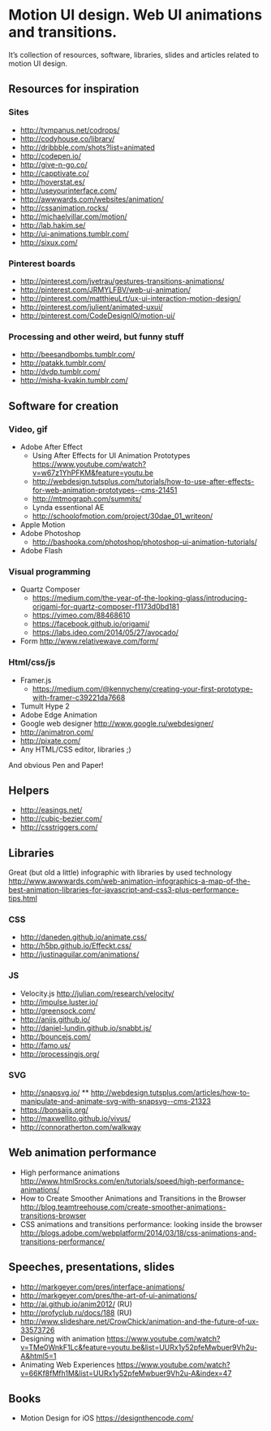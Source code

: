 # Motion UI design. Web UI animations and transitions.
It’s collection of resources, software, libraries, slides and articles related to motion UI design.

## Resources for inspiration
### Sites
* http://tympanus.net/codrops/
* http://codyhouse.co/library/
* http://dribbble.com/shots?list=animated
* http://codepen.io/
* http://give-n-go.co/
* http://capptivate.co/
* http://hoverstat.es/
* http://useyourinterface.com/
* http://awwwards.com/websites/animation/
* http://cssanimation.rocks/
* http://michaelvillar.com/motion/
* http://lab.hakim.se/
* http://ui-animations.tumblr.com/
* http://sixux.com/

### Pinterest boards
* http://pinterest.com/jvetrau/gestures-transitions-animations/
* http://pinterest.com/JRMYLFBV/web-ui-animation/
* http://pinterest.com/matthieuLrt/ux-ui-interaction-motion-design/
* http://pinterest.com/julient/animated-uxui/
* http://pinterest.com/CodeDesignIO/motion-ui/

### Processing and other weird, but funny stuff
* http://beesandbombs.tumblr.com/
* http://patakk.tumblr.com/
* http://dvdp.tumblr.com/
* http://misha-kvakin.tumblr.com/

## Software for creation
### Video, gif
* Adobe After Effect
  * Using After Effects for UI Animation Prototypes https://www.youtube.com/watch?v=w67z1YhPFKM&feature=youtu.be
  * http://webdesign.tutsplus.com/tutorials/how-to-use-after-effects-for-web-animation-prototypes--cms-21451
  * http://mtmograph.com/summits/
  * Lynda essentional AE
  * http://schoolofmotion.com/project/30dae_01_writeon/
* Apple Motion
* Adobe Photoshop
  * http://bashooka.com/photoshop/photoshop-ui-animation-tutorials/
* Adobe Flash

### Visual programming
* Quartz Composer
  * https://medium.com/the-year-of-the-looking-glass/introducing-origami-for-quartz-composer-f1173d0bd181
  * https://vimeo.com/88468610
  * https://facebook.github.io/origami/
  * https://labs.ideo.com/2014/05/27/avocado/
* Form http://www.relativewave.com/form/

### Html/css/js
* Framer.js
  * https://medium.com/@kennycheny/creating-your-first-prototype-with-framer-c39221da7668
* Tumult Hype 2
* Adobe Edge Animation
* Google web designer http://www.google.ru/webdesigner/ 
* http://animatron.com/
* http://pixate.com/
* Any HTML/CSS editor, libraries ;)

And obvious Pen and Paper!

## Helpers
* http://easings.net/
* http://cubic-bezier.com/
* http://csstriggers.com/

## Libraries
Great (but old a little) infographic with libraries by used technology 
http://www.awwwards.com/web-animation-infographics-a-map-of-the-best-animation-libraries-for-javascript-and-css3-plus-performance-tips.html

### CSS
* http://daneden.github.io/animate.css/
* http://h5bp.github.io/Effeckt.css/
* http://justinaguilar.com/animations/

### JS
* Velocity.js http://julian.com/research/velocity/
* http://impulse.luster.io/
* http://greensock.com/
* http://anijs.github.io/
* http://daniel-lundin.github.io/snabbt.js/
* http://bouncejs.com/
* http://famo.us/
* http://processingjs.org/

### SVG
* http://snapsvg.io/
** http://webdesign.tutsplus.com/articles/how-to-manipulate-and-animate-svg-with-snapsvg--cms-21323
* https://bonsaijs.org/
* http://maxwellito.github.io/vivus/
* http://connoratherton.com/walkway

## Web animation performance
* High performance animations http://www.html5rocks.com/en/tutorials/speed/high-performance-animations/
* How to Create Smoother Animations and Transitions in the Browser
http://blog.teamtreehouse.com/create-smoother-animations-transitions-browser
* CSS animations and transitions performance: looking inside the browser http://blogs.adobe.com/webplatform/2014/03/18/css-animations-and-transitions-performance/

## Speeches, presentations, slides
* http://markgeyer.com/pres/interface-animations/
* http://markgeyer.com/pres/the-art-of-ui-animations/
* http://ai.github.io/anim2012/ (RU)
* http://profyclub.ru/docs/188 (RU)
* http://www.slideshare.net/CrowChick/animation-and-the-future-of-ux-33573726
* Designing with animation https://www.youtube.com/watch?v=TMe0WnkF1Lc&feature=youtu.be&list=UURx1y52pfeMwbuer9Vh2u-A&html5=1
* Animating Web Experiences https://www.youtube.com/watch?v=66Kf8fMfh1M&list=UURx1y52pfeMwbuer9Vh2u-A&index=47

## Books
* Motion Design for iOS https://designthencode.com/
